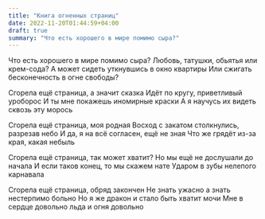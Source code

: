 ```yaml
---
title: "Книга огненных страниц"
date: 2022-11-20T01:44:59+04:00
draft: true
summary: "Что есть хорошего в мире помимо сыра?"
---
```


Что есть хорошего в мире помимо сыра?
Любовь, татушки, обьятья или крем-сода?
А может сидеть уткнувшись в окно квартиры
Или сжигать бесконечность в огне свободы?

Сгорела ещё страница, а значит сказка
Идёт по кругу, приветливый уроборос
И ты мне покажешь иномирные краски
А я научусь их видеть сквозь эту морось

Сгорела ещё страница, моя родная
Восход с закатом столкнулись, разрезав небо
И да, я на всё согласен, ещё не зная
Что же грядёт из-за края, какая небыль

Сгорела ещё страница, так может хватит?
Но мы ещё не дослушали до начала
И если таков конец, то мы скажем нате
Ударом в зубы нелепого карнавала

Сгорела ещё страница, обряд закончен
Не знать ужасно а знать нестерпимо больно
Но я же дракон и стало быть хватит мочи
Мне в сердце довольно льда и огня довольно
